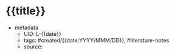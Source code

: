 # {{title}}


- metadata
	- UID: L-{{date}}
	- tags: #created/{{date:YYYY/MMM/DD}}, #literature-notes 
	- source: 